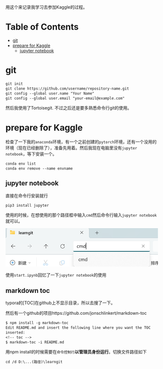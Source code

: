 用这个来记录我学习去参加Kaggle的过程。

# Table of Contents

<!-- toc -->

- [git](#git)
- [prepare for Kaggle](#prepare-for-kaggle)
  * [jupyter notebook](#jupyter-notebook)

<!-- tocstop -->

# git

```
git init
git clone https://github.com/username/repository-name.git
git config --global user.name "Your Name"
git config --global user.email "your-email@example.com"
```

然后我使用了Tortoisegit. 不过之后还是要多熟悉命令行git的使用。

# prepare for Kaggle

检查了一下我的`anaconda`环境，有一个之前创建的`pytorch`环境，还有一个没用的环境（现在已经删除了），准备先用着。然后我现在电脑里没有`jupyter notebook`，等下安装一个。

```
conda env list
conda env remove --name envname
```

## jupyter notebook

直接在命令行安装就行

```
pip3 install jupyter
```

使用的时候，在想使用的那个路径框中输入`cmd`然后命令行输入`jupyter notebook`就可以。

![image-20241210144646577](readme.assets/image-20241210144646577.png)

使用`start.ipynb`回忆了一下`jupyter notebook`的使用

## markdown toc

typora的[TOC]在github上不显示目录，所以去搜了一下。

然后有一个github的项目https://github.com/jonschlinkert/markdown-toc

```
$ npm install -g markdown-toc
Edit README.md and insert the following line where you want the TOC inserted:
<!-- toc -->
$ markdown-toc -i README.md
```

用npm install的时候需要在`命令控制行`**以管理员身份运行**。切换文件路径如下

```
cd /d D:\...(路径)\learngit
```



